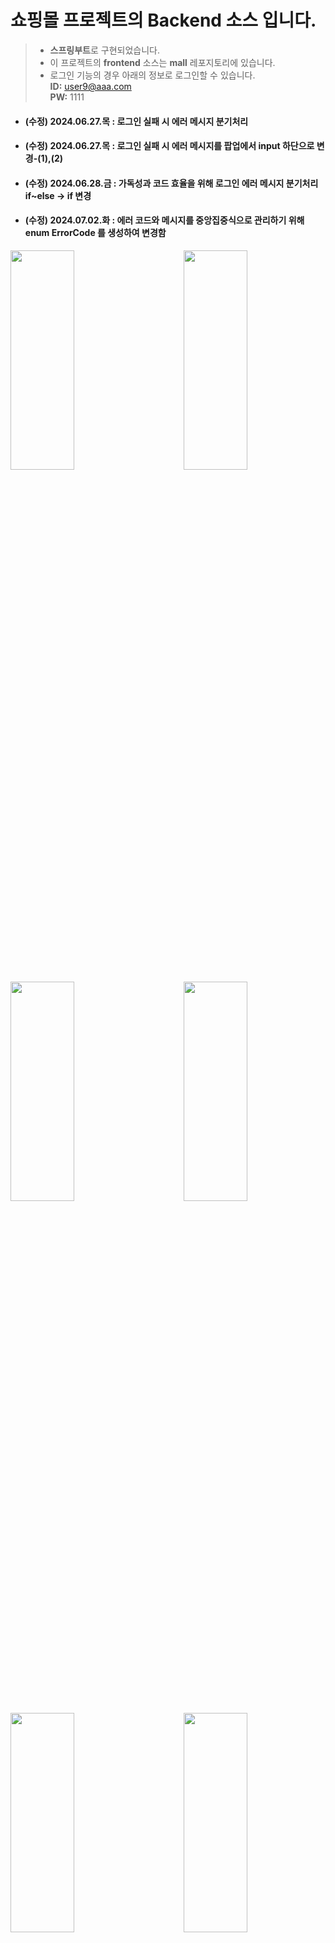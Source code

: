 # 쇼핑몰 프로젝트의 Backend 소스 입니다.
> -  **스프링부트**로 구현되었습니다. <br>
> -  이 프로젝트의 **frontend** 소스는 **mall** 레포지토리에 있습니다. <br>
> -  로그인 기능의 경우 아래의 정보로 로그인할 수 있습니다.<br>
  **ID:**   user9@aaa.com  <br>
  **PW:**   1111

+ #### (수정) 2024.06.27.목 : 로그인 실패 시 에러 메시지 분기처리
+ #### (수정) 2024.06.27.목 : 로그인 실패 시 에러 메시지를 팝업에서 input 하단으로 변경-(1),(2)
+ #### (수정) 2024.06.28.금 : 가독성과 코드 효율을 위해 로그인 에러 메시지 분기처리 if~else -> if 변경
+ #### (수정) 2024.07.02.화 : 에러 코드와 메시지를 중앙집중식으로 관리하기 위해 enum ErrorCode 를 생성하여 변경함
<div>
<img src="https://github.com/likeyellow/mallapi/assets/38120188/e24c1e47-5b52-4fea-be52-ab5ea8b5de98" width="45%" height="30%" align="left">
<img src="https://github.com/likeyellow/mallapi/assets/38120188/c1dc6842-e980-425a-a642-becdec41bdde" width="45%" height="30%" align="right">
</div>

<div>
<img src="https://github.com/likeyellow/mallapi/assets/38120188/9b5cfc6a-5c22-43df-932b-c1ebbbadf65e" width="45%" height="30%" align="left">
<img src="https://github.com/likeyellow/mallapi/assets/38120188/68022193-9bb0-40b5-bcc4-048480672089" width="45%" height="30%" align="right">
</div>

<div>
<img src="https://github.com/likeyellow/mallapi/assets/38120188/7b170a16-11cf-450e-871f-3b187e08fadc" width="45%" height="30%" align="left">
<img src="https://github.com/likeyellow/mallapi/assets/38120188/a1bd88a0-16b2-4444-8a5f-cce2ea685bf8" width="45%" height="30%" align="right">
</div>

